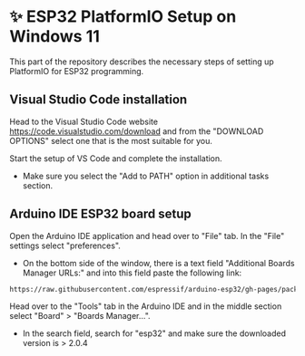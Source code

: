 # ✨ ESP32 PlatformIO Setup on Windows 11
This part of the repository describes the necessary steps of setting up PlatformIO for ESP32 programming.

## Visual Studio Code installation
Head to the Visual Studio Code website https://code.visualstudio.com/download and from the "DOWNLOAD OPTIONS" select one that is the most suitable for you.

Start the setup of VS Code and complete the installation.

* Make sure you select the "Add to PATH" option in additional tasks section.

## Arduino IDE ESP32 board setup
Open the Arduino IDE application and head over to "File" tab. In the "File" settings select "preferences".

* On the bottom side of the window, there is a text field "Additional Boards Manager URLs:" and into this field paste the following link: 
```sh
https://raw.githubusercontent.com/espressif/arduino-esp32/gh-pages/package_esp32_dev_index.json
```

Head over to the "Tools" tab in the Arduino IDE and in the middle section select "Board" > "Boards Manager...".

* In the search field, search for "esp32" and make sure the downloaded version is > 2.0.4
